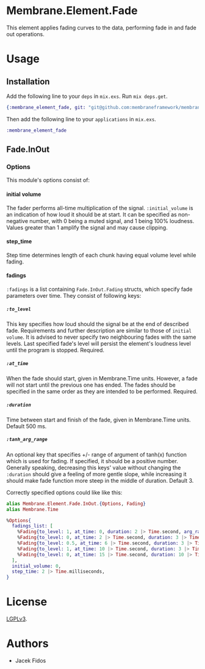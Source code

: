 # Membrane.Element.Fade

This element applies fading curves to the data, performing fade in and fade out operations.

# Usage
## Installation

Add the following line to your `deps` in `mix.exs`.  Run `mix deps.get`.

```elixir
{:membrane_element_fade, git: "git@github.com:membraneframework/membrane-element-fade.git"}
```

Then add the following line to your `applications` in `mix.exs`.

```elixir
:membrane_element_fade
```

## Fade.InOut
### Options
This module's options consist of:

#### initial volume
The fader performs all-time multiplication of the signal. `:initial_volume` is an indication of how loud it should be at start. It can be specified as non-negative number, with 0 being a muted signal, and 1 being 100% loudness. Values greater than 1 amplify the signal and may cause clipping.
#### step_time
Step time determines length of each chunk having equal volume level while fading.
#### fadings
`:fadings` is a list containing `Fade.InOut.Fading` structs, which specify fade parameters over time. They consist of following keys:
##### `:to_level`
This key specifies how loud should the signal be at the end of described fade. Requirements and further description are similar to those of `initial volume`.
It is advised to never specify two neighbouring fades with the same levels.
Last specified fade's level will persist the element's loudness level until the program is stopped.
Required.
##### `:at_time`
When the fade should start, given in Membrane.Time units.
However, a fade will not start until the previous one has ended.
The fades should be specified in the same order as they are intended to be performed.
Required.
##### `:duration`
Time between start and finish of the fade, given in Membrane.Time units. Default 500 ms.
##### `:tanh_arg_range`
An optional key that specifies +/- range of argument of tanh(x) function which is used for fading. If specified, it should be a positive number. Generally speaking, decreasing this keys' value without changing the `:duration` should give a feeling of more gentle slope, while increasing it should make fade function more steep in the middle of duration. Default 3.

Correctly specified options could like like this:
```elixir
alias Membrane.Element.Fade.InOut.{Options, Fading}
alias Membrane.Time

%Options{
  fadings_list: [
    %Fading{to_level: 1, at_time: 0, duration: 2 |> Time.second, arg_range: 0.5},
    %Fading{to_level: 0, at_time: 2 |> Time.second, duration: 3 |> Time.second},
    %Fading{to_level: 0.5, at_time: 6 |> Time.second, duration: 3 |> Time.second},
    %Fading{to_level: 1, at_time: 10 |> Time.second, duration: 3 |> Time.second, tanh_arg_range: 5},
    %Fading{to_level: 0, at_time: 15 |> Time.second, duration: 10 |> Time.second},
  ],
  initial_volume: 0,
  step_time: 2 |> Time.milliseconds,
}
```

# License

[LGPLv3](https://www.gnu.org/licenses/lgpl-3.0.en.html).


# Authors

* Jacek Fidos
